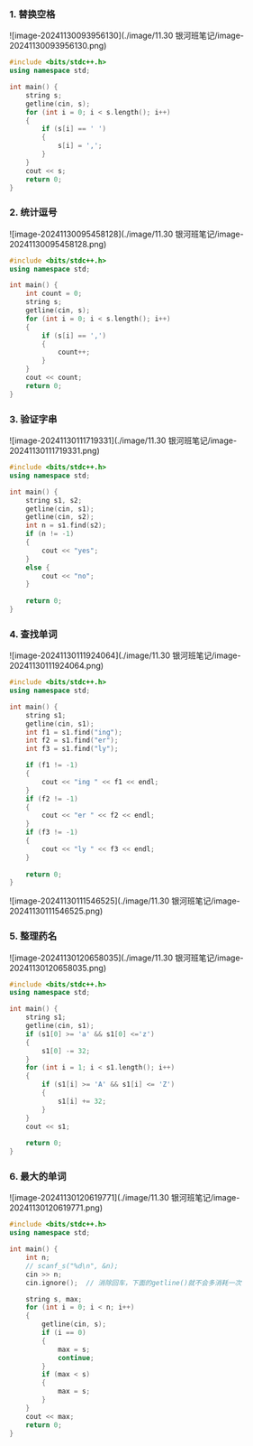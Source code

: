 ### 1. 替换空格

![image-20241130093956130](./image/11.30 银河班笔记/image-20241130093956130.png)

```C++
#include <bits/stdc++.h>
using namespace std;

int main() {
	string s;
	getline(cin, s);
	for (int i = 0; i < s.length(); i++)
	{
		if (s[i] == ' ')
		{
			s[i] = ',';
		}
	}
	cout << s;
	return 0;
}
```



### 2. 统计逗号

![image-20241130095458128](./image/11.30 银河班笔记/image-20241130095458128.png)

```C++
#include <bits/stdc++.h>
using namespace std;

int main() {
	int count = 0;
	string s;
	getline(cin, s);
	for (int i = 0; i < s.length(); i++)
	{
		if (s[i] == ',')
		{
			count++;
		}
	}
	cout << count;
	return 0;
}
```



### 3. 验证字串

![image-20241130111719331](./image/11.30 银河班笔记/image-20241130111719331.png)

```C++
#include <bits/stdc++.h>
using namespace std;

int main() {
	string s1, s2;
	getline(cin, s1);
	getline(cin, s2);
	int n = s1.find(s2);
	if (n != -1)
	{
		cout << "yes";
	}
	else {
		cout << "no";
	}
	
	return 0;
}
```



### 4. 查找单词

![image-20241130111924064](./image/11.30 银河班笔记/image-20241130111924064.png)

```C++
#include <bits/stdc++.h>
using namespace std;

int main() {
	string s1;
	getline(cin, s1);
	int f1 = s1.find("ing");
	int f2 = s1.find("er");
	int f3 = s1.find("ly");

	if (f1 != -1)
	{
		cout << "ing " << f1 << endl;
	}
	if (f2 != -1)
	{
		cout << "er " << f2 << endl;
	}
	if (f3 != -1)
	{
		cout << "ly " << f3 << endl;
	}
	
	return 0;
}
```



![image-20241130111546525](./image/11.30 银河班笔记/image-20241130111546525.png)



### 5. 整理药名

![image-20241130120658035](./image/11.30 银河班笔记/image-20241130120658035.png)

```C++
#include <bits/stdc++.h>
using namespace std;

int main() {
	string s1;
	getline(cin, s1);
	if (s1[0] >= 'a' && s1[0] <='z')
	{
		s1[0] -= 32;
	}
	for (int i = 1; i < s1.length(); i++)
	{
		if (s1[i] >= 'A' && s1[i] <= 'Z')
		{
			s1[i] += 32;
		}
	}
	cout << s1;
	
	return 0;
}
```





### 6. 最大的单词

![image-20241130120619771](./image/11.30 银河班笔记/image-20241130120619771.png)

```C++
#include <bits/stdc++.h>
using namespace std;

int main() {
	int n;
	// scanf_s("%d\n", &n);
	cin >> n;
	cin.ignore();  // 消除回车，下面的getline()就不会多消耗一次

	string s, max;
	for (int i = 0; i < n; i++)
	{
		getline(cin, s);
		if (i == 0)
		{
			max = s;
			continue;
		}
		if (max < s)
		{
			max = s;
		}
	}
	cout << max;
	return 0;
}
```



